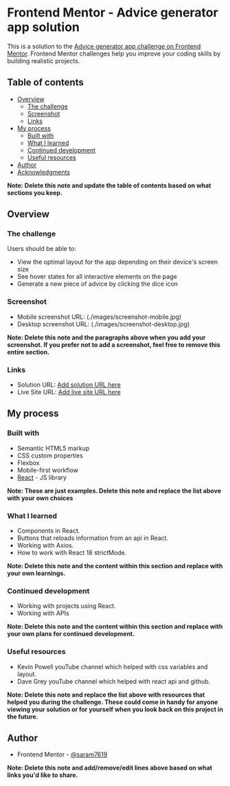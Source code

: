 # Frontend Mentor - Advice generator app solution

This is a solution to the [Advice generator app challenge on Frontend Mentor](https://www.frontendmentor.io/challenges/advice-generator-app-QdUG-13db). Frontend Mentor challenges help you improve your coding skills by building realistic projects.

## Table of contents

- [Overview](#overview)
  - [The challenge](#the-challenge)
  - [Screenshot](#screenshot)
  - [Links](#links)
- [My process](#my-process)
  - [Built with](#built-with)
  - [What I learned](#what-i-learned)
  - [Continued development](#continued-development)
  - [Useful resources](#useful-resources)
- [Author](#author)
- [Acknowledgments](#acknowledgments)

**Note: Delete this note and update the table of contents based on what sections you keep.**

## Overview

### The challenge

Users should be able to:

- View the optimal layout for the app depending on their device's screen size
- See hover states for all interactive elements on the page
- Generate a new piece of advice by clicking the dice icon

### Screenshot

- Mobile screenshot URL: (./images/screenshot-mobile.jpg)
- Desktop screenshot URL: (./images/screenshot-desktop.jpg)

**Note: Delete this note and the paragraphs above when you add your screenshot. If you prefer not to add a screenshot, feel free to remove this entire section.**

### Links

- Solution URL: [Add solution URL here](https://your-solution-url.com)
- Live Site URL: [Add live site URL here](https://your-live-site-url.com)

## My process

### Built with

- Semantic HTML5 markup
- CSS custom properties
- Flexbox
- Mobile-first workflow
- [React](https://reactjs.org/) - JS library



**Note: These are just examples. Delete this note and replace the list above with your own choices**

### What I learned

- Components in React.
- Buttons that reloads information from an api in React.
- Working with Axios.
- How to work with React 18 strictMode.


**Note: Delete this note and the content within this section and replace with your own learnings.**

### Continued development

- Working with projects using React.
- Working with APIs

**Note: Delete this note and the content within this section and replace with your own plans for continued development.**

### Useful resources

- Kevin Powell youTube channel which helped with css variables and layout.
- Dave Grey youTube channel which helped with react api and github.

**Note: Delete this note and replace the list above with resources that helped you during the challenge. These could come in handy for anyone viewing your solution or for yourself when you look back on this project in the future.**

## Author


- Frontend Mentor - [@saram7619](https://www.frontendmentor.io/profile/saram7619)


**Note: Delete this note and add/remove/edit lines above based on what links you'd like to share.**




